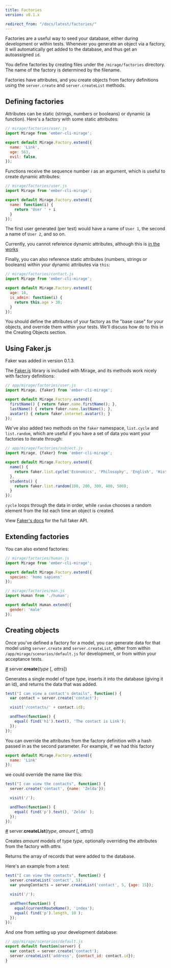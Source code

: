 ```yaml
---
title: Factories
version: v0.1.x

redirect_from: "/docs/latest/factories/"
---
```


Factories are a useful way to seed your database, either during development or within tests. Whenever you generate an object via a factory, it will automatically get added to the database, and thus get an autoassigned `id`.

You define factories by creating files under the `/mirage/factories` directory. The name of the factory is determined by the filename.

Factories have attributes, and you create objects from factory definitions using the `server.create` and `server.createList` methods.

## Defining factories

Attributes can be static (strings, numbers or booleans) or dynamic (a function). Here's a factory with some static attributes:

```js
// mirage/factories/user.js
import Mirage from 'ember-cli-mirage';

export default Mirage.Factory.extend({
  name: 'Link',
  age: 563,
  evil: false,
});
```

Functions receive the sequence number *i* as an argument, which is useful to create dynamic attributes:

```js
// mirage/factories/user.js
import Mirage from 'ember-cli-mirage';

export default Mirage.Factory.extend({
  name: function(i) {
    return 'User ' + i
  }
});
```

The first user generated (per test) would have a name of `User 1`, the second a name of `User 2`, and so on.

<aside class='Docs-page__aside'>
  <p>Currently, you cannot reference dynamic attributes, although this is <a href='https://github.com/samselikoff/ember-cli-mirage/issues/27'>in the works</a></p>
</aside>

Finally, you can also reference static attributes (numbers, strings or booleans) within your dynamic attributes via `this`:

```js
// mirage/factories/contact.js
import Mirage from 'ember-cli-mirage';

export default Mirage.Factory.extend({
  age: 18,
  is_admin: function(i) {
    return this.age > 30;
  }
});
```

You should define the attributes of your factory as the "base case" for your objects, and override them within your tests. We'll discuss how do to this in the Creating Objects section.

## Using Faker.js

<aside class='Docs-page__aside'>
  <p>Faker was added in version 0.1.3.</p>
</aside>

The [Faker.js](https://github.com/marak/Faker.js/) library is included with Mirage, and its methods work nicely with factory definitions:

```js
// app/mirage/factories/user.js
import Mirage, {faker} from 'ember-cli-mirage';

export default Mirage.Factory.extend({
  firstName() { return faker.name.firstName(); },
  lastName() { return faker.name.lastName(); },
  avatar() { return faker.internet.avatar(); }
});
```

We've also added two methods on the `faker` namespace, `list.cycle` and `list.random`, which are useful if you have a set of data you want your factories to iterate through:

```js
// app/mirage/factories/subject.js
import Mirage, {faker} from 'ember-cli-mirage';

export default Mirage.Factory.extend({
  name() {
    return faker.list.cycle('Economics', 'Philosophy', 'English', 'History', 'Mathematics');
  },
  students() {
    return faker.list.random(100, 200, 300, 400, 500);
  }
});
```

`cycle` loops through the data in order, while `random` chooses a random element from the list each time an object is created.

View [Faker's docs](https://github.com/marak/Faker.js/) for the full faker API.

## Extending factories

You can also extend factories:

```js
// mirage/factories/human.js
import Mirage from 'ember-cli-mirage';

export default Mirage.Factory.extend({
  species: 'homo sapiens'
});

// mirage/factories/man.js
import Human from './human';

export default Human.extend({
  gender: 'male'
});
```

## Creating objects

Once you've defined a factory for a model, you can generate data for that model using `server.create` and `server.createList`, either from within `/app/mirage/scenarios/default.js` for development, or from within your acceptance tests.

<a name="create" href="#create">#</a> server.<b>create</b>(<i>type</i> [, <i>attrs</i>])

Generates a single model of type *type*, inserts it into the database (giving it an id), and returns the data that was
added.

```js
test("I can view a contact's details", function() {
  var contact = server.create('contact');

  visit('/contacts/' + contact.id);

  andThen(function() {
    equal( find('h1').text(), 'The contact is Link');
  });
});
```

You can override the attributes from the factory definition with a
hash passed in as the second parameter. For example, if we had this factory

```js
export default Mirage.Factory.extend({
  name: 'Link'
});
```

we could override the name like this:

```js
test("I can view the contacts", function() {
  server.create('contact', {name: 'Zelda'});

  visit('/');

  andThen(function() {
    equal( find('p').text(), 'Zelda' );
  });
});
```

<a name="createList" href="#createList">#</a> server.<b>createList</b>(<i>type</i>, <i>amount</i> [, <i>attrs</i>])

Creates *amount* models of type *type*, optionally overriding the attributes from the factory with *attrs*.

Returns the array of records that were added to the database.

Here's an example from a test:

```js
test("I can view the contacts", function() {
  server.createList('contact', 5);
  var youngContacts = server.createList('contact', 5, {age: 15});

  visit('/');

  andThen(function() {
    equal(currentRouteName(), 'index');
    equal( find('p').length, 10 );
  });
});
```

And one from setting up your development database:

```js
// app/mirage/scenarios/default.js
export default function(server) {
  var contact = server.create('contact');
  server.createList('address', {contact_id: contact.id});
}
```
